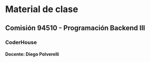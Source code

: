 # Material de clase
## Comisión 94510 - Programación Backend III
### CoderHouse

#### Docente: Diego Polverelli